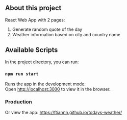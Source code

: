 ## About this project

React Web App with 2 pages:

1. Generate random quote of the day
2. Weather information based on city and country name

## Available Scripts

In the project directory, you can run:

### `npm run start`

Runs the app in the development mode.<br />
Open [http://localhost:3000](http://localhost:3000) to view it in the browser.

### Production

Or view the app: https://ftiannn.github.io/todays-weather/
